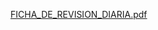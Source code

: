 
[FICHA_DE_REVISION_DIARIA.pdf](https://github.com/ISPC-TST-Electronica-Microcontrolada/Grupo3/files/9629147/FICHA_DE_REVISION_DIARIA.pdf)
